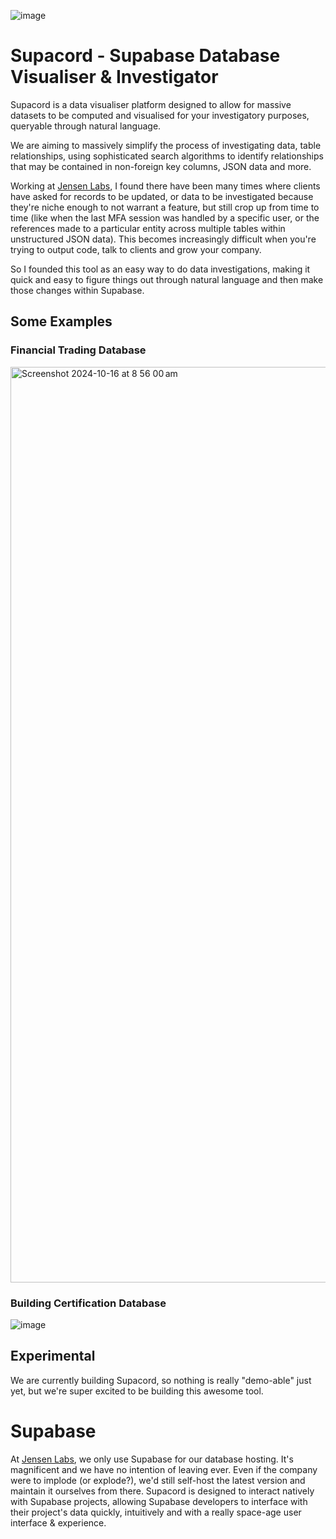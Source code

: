 ![image](https://github.com/user-attachments/assets/a74d93f2-7b61-471a-979e-3751b53226f4)

# Supacord - Supabase Database Visualiser & Investigator
Supacord is a data visualiser platform designed to allow for massive datasets to be computed and visualised for your investigatory purposes, queryable through natural language.

We are aiming to massively simplify the process of investigating data, table relationships, using sophisticated search algorithms to identify relationships that may be contained
in non-foreign key columns, JSON data and more.

Working at [Jensen Labs](https://www.jensenlabs.dev/), I found there have been many times where clients have asked for records to be updated, or data to be investigated because they're niche enough to not warrant a feature, but still crop up from time to time (like when the last MFA session was handled by a specific user, or the references made to a particular entity across multiple tables within unstructured JSON data). This becomes increasingly difficult when you're trying to output code, talk to clients and grow your company.

So I founded this tool as an easy way to do data investigations, making it quick and easy to figure things out through natural language and then make those changes within Supabase.

## Some Examples

### Financial Trading Database
<img width="1465" alt="Screenshot 2024-10-16 at 8 56 00 am" src="https://github.com/user-attachments/assets/e565cf22-154c-4af9-9230-24743be6b64f" />

### Building Certification Database
![image](https://github.com/user-attachments/assets/3056798b-f7b3-460b-af0c-f851b7b28831)


## Experimental
We are currently building Supacord, so nothing is really "demo-able" just yet, but we're super excited to be building this awesome tool.

# Supabase
At [Jensen Labs](https://www.jensenlabs.dev/), we only use Supabase for our database hosting. It's magnificent and we have no intention of leaving ever. Even if the company were to implode (or explode?), we'd still self-host the latest version and maintain it ourselves from there. Supacord is designed to interact natively with Supabase projects, allowing Supabase developers to interface with their project's data quickly, intuitively and with a really space-age user interface & experience.
